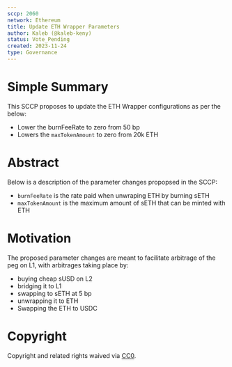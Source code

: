 ```yaml
---
sccp: 2060
network: Ethereum
title: Update ETH Wrapper Parameters
author: Kaleb (@kaleb-keny)
status: Vote_Pending
created: 2023-11-24
type: Governance
---
```


# Simple Summary

This SCCP proposes to update the ETH Wrapper configurations as per the below:
- Lower the burnFeeRate to zero from 50 bp
- Lowers the `maxTokenAmount` to zero from 20k ETH

# Abstract

Below is a description of the parameter changes propopsed in the SCCP:
- `burnFeeRate` is the rate paid when unwraping ETH by burning sETH
- `maxTokenAmount` is the maximum amount of sETH that can be minted with ETH

# Motivation

The proposed parameter changes are meant to facilitate arbitrage of the peg on L1, with arbitrages taking place by:
- buying cheap sUSD on L2
- bridging it to L1
- swapping to sETH at 5 bp
- unwrapping it to ETH
- Swapping the ETH to USDC 


# Copyright

Copyright and related rights waived via [CC0](https://creativecommons.org/publicdomain/zero/1.0/).


